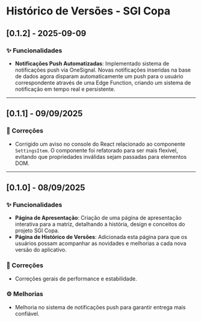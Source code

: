 # Histórico de Versões - SGI Copa

## [0.1.2] - 2025-09-09

### ✨ Funcionalidades

*   **Notificações Push Automatizadas**: Implementado sistema de notificações push via OneSignal. Novas notificações inseridas na base de dados agora disparam automaticamente um push para o usuário correspondente através de uma Edge Function, criando um sistema de notificação em tempo real e persistente.

---

## [0.1.1] - 09/09/2025

### 🐛 Correções

*   Corrigido um aviso no console do React relacionado ao componente `SettingsItem`. O componente foi refatorado para ser mais flexível, evitando que propriedades inválidas sejam passadas para elementos DOM.

---

## [0.1.0] - 08/09/2025

### ✨ Funcionalidades

*   **Página de Apresentação**: Criação de uma página de apresentação interativa para a matriz, detalhando a história, design e conceitos do projeto SGI Copa.
*   **Página de Histórico de Versões**: Adicionada esta página para que os usuários possam acompanhar as novidades e melhorias a cada nova versão do aplicativo.

### 🐛 Correções

*   Correções gerais de performance e estabilidade.

### ⚙️ Melhorias

*   Melhoria no sistema de notificações push para garantir entrega mais confiável.